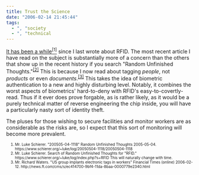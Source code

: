 ```yaml
---
title: Trust the Science
date: "2006-02-14 21:45:44"
tags:
  - ", "society
  - ", "technical
---
```

<p><a href="https://www.schierer.org/~luke/log/20050504-1118/20050504-1118" title="20050504-1118">It has been a while<sup>[1]</sup></a> since I last wrote about RFID.  The most recent article I have read on the subject is substantially more of a concern than the others that show up in the recent history if you search "Random Unfinished Thoughts."<sup><a href="https://www.schierer.org/~luke/log/index.php?s=RFID" title="Results of such a search">[2]</a></sup> This is because I now read about tagging <em>people</em>, not <em>products</em> or even <em>documents</em>.<sup><a href="http://news.ft.com/cms/s/ec414700-9bf4-11da-8baa-0000779e2340.html" title="US group implants electronic tags in workers">[3]</a></sup> This takes the idea of biometric authentication to a new and highly disturbing level.  Notably, it combines the worst aspects of biometrics' hard-to-deny with RFID's easy-to-covertly-read. Thus if it ever does prove forgable, as is rather likely, as it would be a purely technical matter of reverse engineering the chip inside, you will have a particularly nasty sort of identity theft.</p>  <p>The pluses for those wishing to secure facilities and monitor workers are as considerable as the risks are, so I expect that this sort of monitoring will become more prevalent.</p>  <ol><font size="-2"><li><font size="-2">Mr. Luke Schierer. "200505-04-1118" Random Unfinished Thoughts 2005-05-04. https://www.schierer.org/~luke/log/20050504-1118/20050504-1118</font></li><li><font size="-2">Mr. Luke Schierer.  Search of Random Unfinished Thoughts for "RFID."  https://www.schierer.org/~luke/log/index.php?s=RFID This will naturally change with time.</font></li><li><font size="-2">Mr. Richard Waters.  "US group implants electronic tags in workers" Financial Times (online) 2006-02-12. http://news.ft.com/cms/s/ec414700-9bf4-11da-8baa-0000779e2340.html </font></li></font></ol>

